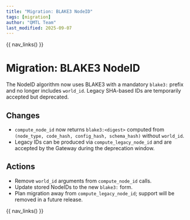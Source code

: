 ```yaml
---
title: "Migration: BLAKE3 NodeID"
tags: [migration]
author: "QMTL Team"
last_modified: 2025-09-07
---
```


{{ nav_links() }}

# Migration: BLAKE3 NodeID

The NodeID algorithm now uses BLAKE3 with a mandatory `blake3:` prefix and no longer includes `world_id`. Legacy SHA-based IDs are temporarily accepted but deprecated.

## Changes

- `compute_node_id` now returns `blake3:<digest>` computed from `(node_type, code_hash, config_hash, schema_hash)` without `world_id`.
- Legacy IDs can be produced via `compute_legacy_node_id` and are accepted by the Gateway during the deprecation window.

## Actions

- Remove `world_id` arguments from `compute_node_id` calls.
- Update stored NodeIDs to the new `blake3:` form.
- Plan migration away from `compute_legacy_node_id`; support will be removed in a future release.

{{ nav_links() }}
